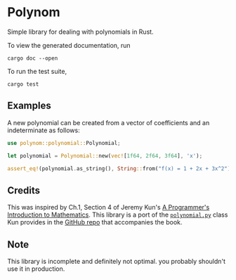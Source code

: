 # Polynom

Simple library for dealing with polynomials in Rust.

To view the generated documentation, run
```
cargo doc --open
```
To run the test suite,
```
cargo test
```

## Examples

A new polynomial can be created from a vector of coefficients and an indeterminate as follows: 
```rust
use polynom::polynomial::Polynomial;

let polynomial = Polynomial::new(vec![1f64, 2f64, 3f64], 'x');

assert_eq!(polynomial.as_string(), String::from("f(x) = 1 + 2x + 3x^2")
```

## Credits
This was inspired by Ch.1, Section 4 of Jeremy Kun's [A Programmer's Introduction to Mathematics](https://pimbook.org). This library is a port of the [`polynomial.py`](https://github.com/pim-book/programmers-introduction-to-mathematics/blob/master/secret-sharing/polynomial.py) class Kun provides in the [GitHub repo](https://github.com/pim-book/programmers-introduction-to-mathematics/) that accompanies the book.

## Note
This library is incomplete and definitely not optimal. you probably shouldn't use it in production.